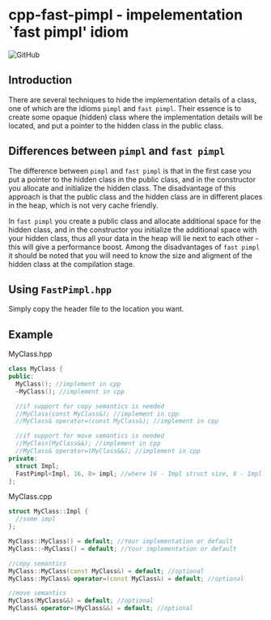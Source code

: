 # cpp-fast-pimpl - impelementation `fast pimpl' idiom

![GitHub](https://img.shields.io/github/license/sasichkamega/cpp-fast-pimpl)

## Introduction

There are several techniques to hide the implementation details of a class, one of which are the idioms `pimpl`
and `fast pimpl`.
Their essence is to create some opaque (hidden) class where the implementation details will be located,
and put a pointer to the hidden class in the public class.

## Differences between `pimpl` and `fast pimpl`

The difference between `pimpl` and `fast pimpl` is that in the first case you put a pointer to the hidden class in the
public class, and in the constructor you allocate and initialize the hidden class. The disadvantage of this approach is
that the public class and the hidden class are in different places in the heap, which is not very cache friendly.

In `fast pimpl` you create a public class and allocate additional space for the hidden class, and in the constructor you
initialize the additional space with your hidden class, thus all your data in the heap will lie next to each other -
this will give a performance boost. Among the disadvantages of `fast pimpl` it should be noted that you will need to
know the size and aligment of the hidden class at the compilation stage.

## Using `FastPimpl.hpp`

Simply copy the header file to the location you want.

## Example

MyClass.hpp

```c++
class MyClass {
public:
  MyClass(); //implement in cpp
  ~MyClass(); //implement in cpp

  //if support for copy semantics is needed
  //MyClass(const MyClass&); //implement in cpp
  //MyClass& operator=(const MyClass&); //implement in cpp

  //if support for move semantics is needed
  //MyClass(MyClass&&); //implement in cpp
  //MyClass& operator=(MyClass&&); //implement in cpp
private:
  struct Impl;
  FastPimpl<Impl, 16, 8> impl; //where 16 - Impl struct size, 8 - Impl struct aligment 
};
```

MyClass.cpp

```c++
struct MyClass::Impl {
  //some impl
};

MyClass::MyClass() = default; //Your implementation or default
MyClass::~MyClass() = default; //Your implementation or default

//copy semantics
MyClass::MyClass(const MyClass&) = default; //optional
MyClass::MyClass& operator=(const MyClass&) = default; //optional

//move semantics
MyClass(MyClass&&) = default; //optional
MyClass& operator=(MyClass&&) = default; //optional
```
